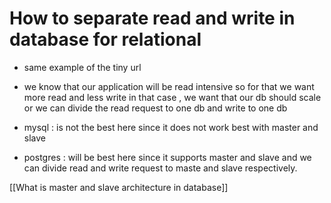 # How to separate read and write in database for relational

-  same example of the tiny  url
-  we know that our application will be read intensive so for that we want more read and less write in that case , we want that our db should scale or we can divide the read request to one db and write to one db

- mysql : is not the best here since it does not work best with master and slave
- postgres : will be best here since it supports master and slave and we can divide read and write request to maste and slave respectively.

[[What is master and slave architecture in database]]